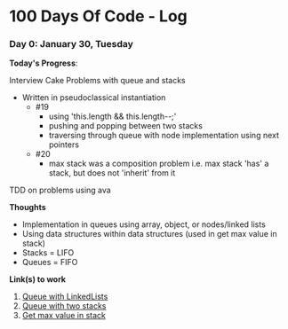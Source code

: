# 100 Days Of Code - Log

### Day 0: January 30, Tuesday

**Today's Progress**: 

Interview Cake Problems with queue and stacks
- Written in pseudoclassical instantiation
  - #19
    - using 'this.length && this.length--;'
    - pushing and popping between two stacks
    - traversing through queue with node implementation using next pointers
  - #20
    - max stack was a composition problem i.e. max stack 'has' a stack, but does not 'inherit' from it

TDD on problems using ava

**Thoughts** 
- Implementation in queues using array, object, or nodes/linked lists
- Using data structures within data structures (used in get max value in stack)
- Stacks = LIFO
- Queues = FIFO


**Link(s) to work**
1. [Queue with LinkedLists](https://github.com/Jshen18/100-days-of-code/blob/master/data-structures/queue.test.js)
2. [Queue with two stacks](https://github.com/Jshen18/100-days-of-code/blob/master/interview-cake/queue-with-stacks.test.js)
2. [Get max value in stack](https://github.com/Jshen18/100-days-of-code/blob/master/interview-cake/largest-stack.test.js)

